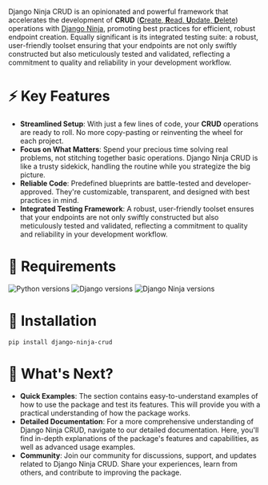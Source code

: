 Django Ninja CRUD is an opinionated and powerful framework that accelerates the development of **CRUD** ([**C**reate, **R**ead, **U**pdate, **D**elete](https://en.wikipedia.org/wiki/Create,_read,_update_and_delete)) operations with [Django Ninja](https://github.com/vitalik/django-ninja), promoting best practices for efficient, robust endpoint creation.
Equally significant is its integrated testing suite: a robust, user-friendly toolset ensuring that your endpoints are not only swiftly constructed but also meticulously tested and validated, reflecting a commitment to quality and reliability in your development workflow.

# ⚡️ Key Features

- **Streamlined Setup**: With just a few lines of code, your **CRUD** operations are ready to roll. No more copy-pasting or reinventing the wheel for each project.
- **Focus on What Matters**: Spend your precious time solving real problems, not stitching together basic operations. Django Ninja CRUD is like a trusty sidekick, handling the routine while you strategize the big picture.
- **Reliable Code**: Predefined blueprints are battle-tested and developer-approved. They're customizable, transparent, and designed with best practices in mind.
- **Integrated Testing Framework**: A robust, user-friendly toolset ensures that your endpoints are not only swiftly constructed but also meticulously tested and validated, reflecting a commitment to quality and reliability in your development workflow.

# 📝 Requirements

![Python versions](https://img.shields.io/pypi/pyversions/django-ninja-crud.svg?color=306998&label=python&logo=python&logoColor=white)
![Django versions](https://img.shields.io/badge/3.2%20|%204.1%20|%204.2%20|%205.0b1-blue?color=0C4B33&label=django&logo=django&logoColor=white)
![Django Ninja versions](https://img.shields.io/badge/0.21%20|%200.22%20|%201.0rc0-blue?color=black&label=django-ninja&logo=fastapi&logoColor=white)

# 📝 Installation

```shell
pip install django-ninja-crud
```

# 💬 What's Next?

- **Quick Examples**: The section contains easy-to-understand examples of how to use the package and test its features. This will provide you with a practical understanding of how the package works.
- **Detailed Documentation**: For a more comprehensive understanding of Django Ninja CRUD, navigate to our detailed documentation. Here, you'll find in-depth explanations of the package's features and capabilities, as well as advanced usage examples.
- **Community**: Join our community for discussions, support, and updates related to Django Ninja CRUD. Share your experiences, learn from others, and contribute to improving the package.
